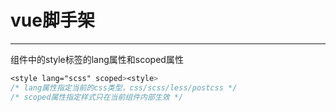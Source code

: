 # vue脚手架
***
组件中的style标签的lang属性和scoped属性
```css
<style lang="scss" scoped><style>
/* lang属性指定当前的css类型，css/scss/less/postcss */
/* scoped属性指定样式只在当前组件内部生效 */
```